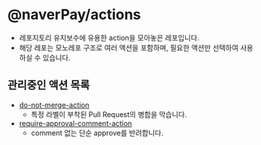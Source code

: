 # @naverPay/actions

- 레포지토리 유지보수에 유용한 action을 모아놓은 레포입니다.
- 해당 레포는 모노레포 구조로 여러 액션을 포함하며, 필요한 액션만 선택하여 사용하실 수 있습니다.

## 관리중인 액션 목록

- [do-not-merge-action](./do-not-merge-action/README.md)
  - 특정 라벨이 부착된 Pull Request의 병합을 막습니다.
- [require-approval-comment-action](./require-approval-comment-action/README.md)
  - comment 없는 단순 approve를 반려합니다.
